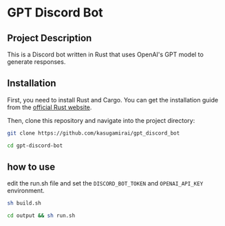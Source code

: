 # GPT Discord Bot

## Project Description

This is a Discord bot written in Rust that uses OpenAI's GPT model to generate responses.

## Installation

First, you need to install Rust and Cargo. You can get the installation guide from the [official Rust website](https://www.rust-lang.org/tools/install).

Then, clone this repository and navigate into the project directory:

```bash
git clone https://github.com/kasugamirai/gpt_discord_bot
```

```bash
cd gpt-discord-bot
```

## how to use

edit the run.sh file and set the `DISCORD_BOT_TOKEN` and `OPENAI_API_KEY` environment.

```bash
sh build.sh
```

```bash
cd output && sh run.sh
```
